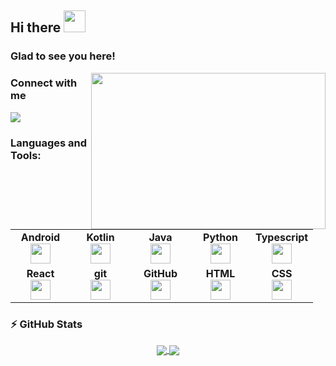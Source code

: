 ## Hi there <img src="https://raw.githubusercontent.com/iampavangandhi/iampavangandhi/master/gifs/Hi.gif" width="35px"/>

### Glad to see you here!

<img align="right" height="250" width="375" alt="" src="https://raw.githubusercontent.com/iampavangandhi/iampavangandhi/master/gifs/coder.gif" />

### Connect with me
[![](https://img.shields.io/badge/linkedin-%230077B5.svg?style=for-the-badge&logo=linkedin)](https://www.linkedin.com/in/pavlo-horbatiuk-301188164/)

### Languages and Tools:

<table width="320px">
  <tbody>
    <tr valign="top">
      <td width="80px" align="center">
        <span><strong>Android</strong></span><br>
        <img height="32" src="https://cdn.jsdelivr.net/gh/devicons/devicon/icons/android/android-original.svg">
      </td>
      <td width="80px" align="center">
        <span><strong>Kotlin</strong></span><br>
        <img height="32" src="https://cdn.jsdelivr.net/gh/devicons/devicon/icons/kotlin/kotlin-original.svg">
      </td>
      <td width="80px" align="center">
        <span><strong>Java</strong></span><br>
        <img height="32" src="https://cdn.jsdelivr.net/gh/devicons/devicon/icons/java/java-original.svg">
      </td>
      <td width="80px" align="center">
        <span><strong>Python</strong></span><br>
        <img height="32px" src="https://cdn.jsdelivr.net/gh/devicons/devicon/icons/python/python-original.svg">
      </td>
      <td width="80px" align="center">
        <span><strong>Typescript</strong></span><br>
        <img height="32px" src="https://cdn.jsdelivr.net/gh/devicons/devicon/icons/typescript/typescript-original.svg">
      </td>
    </tr>
    <tr valign="top">
      <td width="80px" align="center">
        <span><strong>React</strong></span><br>
        <img height="32px" src="https://cdn.jsdelivr.net/gh/devicons/devicon/icons/react/react-original.svg">
      </td>
        <td width="80px" align="center">
        <span><strong>git</strong></span><br>
      <img height="32px" src="https://cdn.jsdelivr.net/gh/devicons/devicon/icons/git/git-plain.svg">
      </td>
      <td width="80px" align="center">
        <span><strong>GitHub</strong></span><br>
        <img height="32px" src="https://cdn.jsdelivr.net/gh/devicons/devicon/icons/github/github-original.svg">
      </td>
      <td width="80px" align="center">
        <span><strong>HTML</strong></span><br>
        <img height="32" src="https://cdn.jsdelivr.net/gh/devicons/devicon/icons/html5/html5-original.svg">
      </td>
      <td width="80px" align="center">
        <span><strong>CSS</strong></span><br>
        <img height="32px" src="https://cdn.jsdelivr.net/gh/devicons/devicon/icons/css3/css3-original.svg">
      </td>
    </tr>
  </tbody>
</table>

### ⚡ GitHub Stats

<div align="center">
  <a href="https://git.io/streak-stats"  align="center">
    <img src="https://streak-stats.demolab.com?user=logan12344&theme=aura&hide_border=true&date_format=M%20j%5B%2C%20Y%5D" align="center" />
  </a>
  <a href="https://github-readme-stats.vercel.app" align="center">
    <img src="https://github-readme-stats.vercel.app/api/top-langs?username=logan12344&hide_border=true&theme=aura" align="center" />
  </a>
</div>
